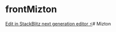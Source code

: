 # frontMizton

[Edit in StackBlitz next generation editor ⚡️](https://stackblitz.com/~/github.com/ferPineda369/frontMizton)#   M i z t o n  
 